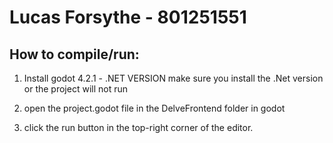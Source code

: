 
# Lucas Forsythe - 801251551
## How to compile/run:

1. Install godot 4.2.1 - .NET VERSION
make sure you install the .Net version or the project will not run

2. open the project.godot file in the DelveFrontend folder in godot

3. click the run button in the top-right corner of the editor.